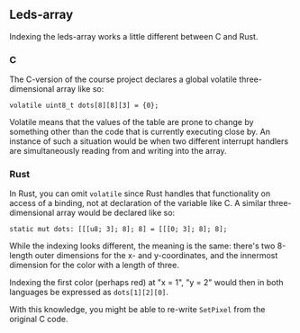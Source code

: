 ## Leds-array

Indexing the leds-array works a little different between C and Rust.

### C

The C-version of the course project declares a global volatile three-dimensional array like so:

`volatile uint8_t dots[8][8][3] = {0};`

Volatile means that the values of the table are prone to change by something other than the code that is currently executing close by. An instance of such a situation would be when two different interrupt handlers are simultaneously reading from and writing into the array.

### Rust

In Rust, you can omit `volatile` since Rust handles that functionality on access of a binding, not at declaration of the variable like C. A similar three-dimensional array would be declared like so:

`static mut dots: [[[u8; 3]; 8]; 8] = [[[0; 3]; 8]; 8];`

While the indexing looks different, the meaning is the same: there's two 8-length outer dimensions for the x- and y-coordinates, and the innermost dimension for the color with a length of three.

Indexing the first color (perhaps red) at "x = 1", "y = 2" would then in both languages be expressed as `dots[1][2][0]`.

With this knowledge, you might be able to re-write `SetPixel` from the original C code.
